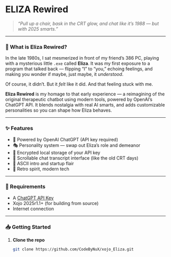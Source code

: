 # ELIZA Rewired

> *“Pull up a chair, bask in the CRT glow, and chat like it’s 1988 — but with 2025 smarts.”*

---

### 🧠 What is Eliza Rewired?

In the late 1980s, I sat mesmerized in front of my friend’s 386 PC, playing with a mysterious little `.exe` called **Eliza**. It was my first exposure to a program that talked back — flipping “I” to “you,” echoing feelings, and making you wonder if maybe, just maybe, it *understood*.

Of course, it didn’t. But it *felt* like it did. And that feeling stuck with me.

**Eliza Rewired** is my homage to that early experience — a reimagining of the original therapeutic chatbot using modern tools, powered by OpenAI’s ChatGPT API. It blends nostalgia with real AI smarts, and adds customizable personalities so you can shape how Eliza behaves.

---

### ✨ Features

- 🧠 Powered by OpenAI ChatGPT (API key required)
- 🎭 Personality system — swap out Eliza’s role and demeanor
- 💾 Encrypted local storage of your API key
- 💬 Scrollable chat transcript interface (like the old CRT days)
- 📜 ASCII intro and startup flair
- 👴 Retro spirit, modern tech

---

### 🔧 Requirements

- A [ChatGPT API Key](https://platform.openai.com/account/api-keys)
- Xojo 2025r1.1+ (for building from source)
- Internet connection

---

### 📥 Getting Started

1. **Clone the repo**  
   ```bash
   git clone https://github.com/CodeByNuX/xojo_Eliza.git
